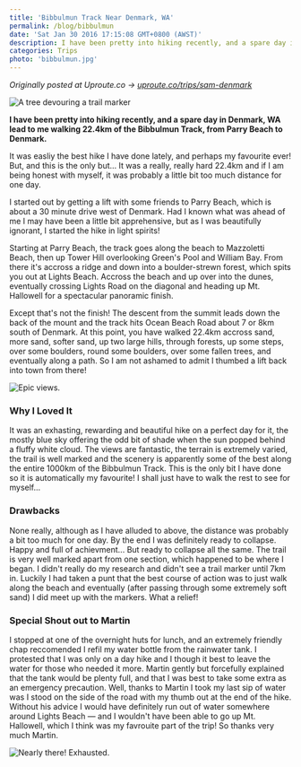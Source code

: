 ```yaml
---
title: 'Bibbulmun Track Near Denmark, WA'
permalink: /blog/bibbulmun
date: 'Sat Jan 30 2016 17:15:08 GMT+0800 (AWST)'
description: I have been pretty into hiking recently, and a spare day in Denmark, WA lead to me walking 22.4km of the Bibbulmun Track, from Parry Beach to Denmark.
categories: Trips
photo: 'bibbulmun.jpg'
---
```

_Originally posted at Uproute.co -> [uproute.co/trips/sam-denmark](http://uproute.co/trips/sam-denmark)_

![A tree devouring a trail marker](https://s3-ap-southeast-1.amazonaws.com/uproute-images/blogimages/2016-01-27-bibbulmun-track-near-denmark/img/bibbulmun/bibbulmun2-large.jpg "A tree devouring a trail marker")

**I have been pretty into hiking recently, and a spare day in Denmark, WA lead to me walking 22.4km of the Bibbulmun Track, from Parry Beach to Denmark.**

It was easliy the best hike I have done lately, and perhaps my favourite ever! But, and this is the only but... It was a really, really hard 22.4km and if I am being honest with myself, it was probably a little bit too much distance for one day.

I started out by getting a lift with some friends to Parry Beach, which is about a 30 minute drive west of Denmark. Had I known what was ahead of me I may have been a little bit apprehensive, but as I was beautifully ignorant, I started the hike in light spirits!

Starting at Parry Beach, the track goes along the beach to Mazzoletti Beach, then up Tower Hill overlooking Green's Pool and William Bay. From there it's accross a ridge and down into a boulder-strewn forest, which spits you out at Lights Beach. Accross the beach and up over into the dunes, eventually crossing Lights Road on the diagonal and heading up Mt. Hallowell for a spectacular panoramic finish.

Except that's not the finish! The descent from the summit leads down the back of the mount and the track hits Ocean Beach Road about 7 or 8km south of Denmark. At this point, you have walked 22.4km accross sand, more sand, softer sand, up two large hills, through forests, up some steps, over some boulders, round some boulders, over some fallen trees, and eventually along a path. So I am not ashamed to admit I thumbed a lift back into town from there!

![Epic views.](https://s3-ap-southeast-1.amazonaws.com/uproute-images/blogimages/2016-01-27-bibbulmun-track-near-denmark/img/bibbulmun/bibbulmun4-large.jpg "Epic views.")

### Why I Loved It
It was an exhasting, rewarding and beautiful hike on a perfect day for it, the mostly blue sky offering the odd bit of shade when the sun popped behind a fluffy white cloud. The views are fantastic, the terrain is extremely varied, the trail is well marked and the scenery is apparently some of the best along the entire 1000km of the Bibbulmun Track. This is the only bit I have done so it is automatically my favourite! I shall just have to walk the rest to see for myself...


### Drawbacks
None really, although as I have alluded to above, the distance was probably a bit too much for one day. By the end I was definitely ready to collapse. Happy and full of achievment... But ready to collapse all the same. The trail is very well marked apart from one section, which happened to be where I began. I didn't really do my research and didn't see a trail marker until 7km in. Luckily I had taken a punt that the best course of action was to just walk along the beach and eventually (after passing through some extremely soft sand) I did meet up with the markers. What a relief!


### Special Shout out to Martin
I stopped at one of the overnight huts for lunch, and an extremely friendly chap reccomended I refil my water bottle from the rainwater tank. I protested that I was only on a day hike and I though it best to leave the water for those who needed it more. Martin gently but forcefully explained that the tank would be plenty full, and that I was best to take some extra as an emergency precaution. Well, thanks to Martin I took my last sip of water was I stood on the side of the road with my thumb out at the end of the hike. Without his advice I would have definitely run out of water somewhere around Lights Beach &mdash; and I wouldn't have been able to go up Mt. Hallowell, which I think was my favrouite part of the trip! So thanks very much Martin.

![Nearly there! Exhausted.](https://s3-ap-southeast-1.amazonaws.com/uproute-images/blogimages/2016-01-27-bibbulmun-track-near-denmark/img/bibbulmun/bibbulmun3-large.jpg "Nearly there! Exhausted.")
